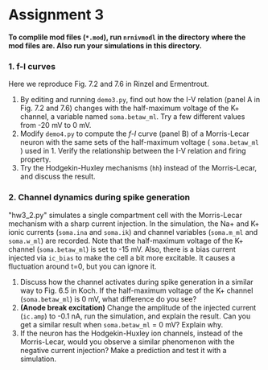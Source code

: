 # Assignment 3

**To complile mod files (`*.mod`), run `nrnivmodl` in the directory where the mod files are. Also run your simulations in this directory.**

### 1. f-I curves

Here we reproduce Fig. 7.2 and 7.6 in Rinzel and Ermentrout.

1. By editing and running `demo3.py`, find out how the I-V relation (panel A in Fig. 7.2 and 7.6) changes with the half-maximum voltage of the K+ channel, a variable named `soma.betaw_ml`. Try a few different values from -20 mV to 0 mV.
2. Modify `demo4.py` to compute the _f-I_ curve (panel B) of a Morris-Lecar neuron with the same sets of the half-maximum voltage ( `soma.betaw_ml` ) used in 1. Verify the relationship between the I-V relation and firing property.
3. Try the Hodgekin-Huxley mechanisms (`hh`) instead of the Morris-Lecar, and discuss the result.

### 2. Channel dynamics during spike generation

"hw3_2.py" simulates a single compartment cell with the Morris-Lecar mechanism with a sharp current injection. In the simulation, the Na+ and K+ ionic currents (`soma.ina` and `soma.ik`) and channel variables (`soma.m_ml` and `soma.w_ml`) are recorded. Note that the half-maximum voltage of the K+ channel (`soma.betaw_ml`) is set to -15 mV. Also, there is a bias current injected via `ic_bias` to make the cell a bit more excitable. It causes a fluctuation around t=0, but you can ignore it.

1. Discuss how the channel activates during spike generation in a similar way to Fig. 6.5 in Koch. If the half-maximum voltage of the K+ channel (`soma.betaw_ml`) is 0 mV, what difference do you see?
2. __(Anode break excitation)__ Change the amplitude of the injected current (`ic.amp`) to -0.1 nA, run the simulation, and explain the result. Can you get a similar result when `soma.betaw_ml` = 0 mV? Explain why.
3. If the neuron has the Hodgekin-Huxley ion channels, instead of the Morris-Lecar, would you observe a similar phenomenon with the negative current injection? Make a prediction and test it with a simulation.
